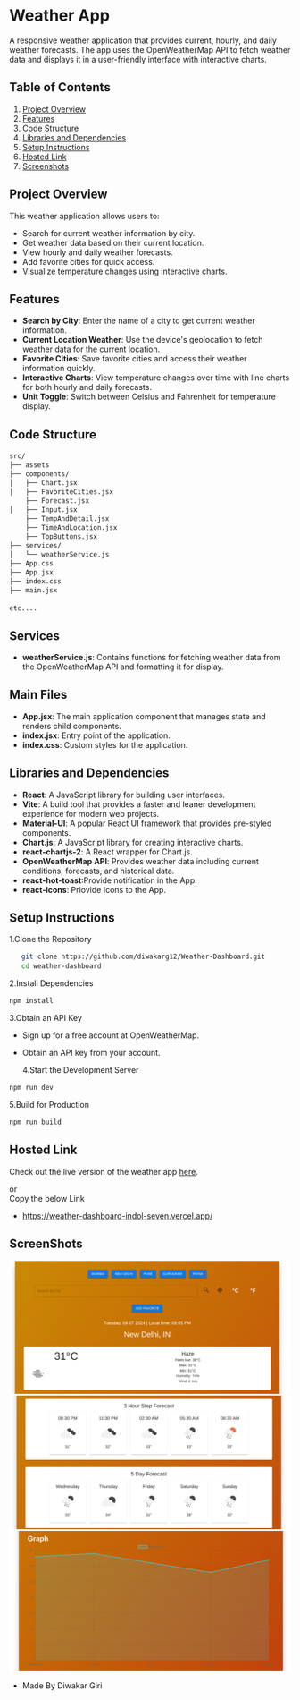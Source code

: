 # Weather App

A responsive weather application that provides current, hourly, and daily weather forecasts. The app uses the OpenWeatherMap API to fetch weather data and displays it in a user-friendly interface with interactive charts.

## Table of Contents

1. [Project Overview](#project-overview)
2. [Features](#features)
3. [Code Structure](#code-structure)
4. [Libraries and Dependencies](#libraries-and-dependencies)
5. [Setup Instructions](#setup-instructions)
6. [Hosted Link](#hosted-link)
7. [Screenshots](#screenshots)

## Project Overview

This weather application allows users to:

- Search for current weather information by city.
- Get weather data based on their current location.
- View hourly and daily weather forecasts.
- Add favorite cities for quick access.
- Visualize temperature changes using interactive charts.

## Features

- **Search by City**: Enter the name of a city to get current weather information.
- **Current Location Weather**: Use the device's geolocation to fetch weather data for the current location.
- **Favorite Cities**: Save favorite cities and access their weather information quickly.
- **Interactive Charts**: View temperature changes over time with line charts for both hourly and daily forecasts.
- **Unit Toggle**: Switch between Celsius and Fahrenheit for temperature display.

## Code Structure

```plaintext
src/
├── assets
├── components/
│   ├── Chart.jsx
│   ├── FavoriteCities.jsx
    ├── Forecast.jsx
│   ├── Input.jsx
    ├── TempAndDetail.jsx
    ├── TimeAndLocation.jsx
    ├── TopButtons.jsx
├── services/
│   └── weatherService.js
├── App.css
├── App.jsx
├── index.css
├── main.jsx

etc....
```

## Services

- **weatherService.js**: Contains functions for fetching weather data from the OpenWeatherMap API and formatting it for display.

## Main Files

- **App.jsx**: The main application component that manages state and renders child components.
- **index.jsx**: Entry point of the application.
- **index.css**: Custom styles for the application.

## Libraries and Dependencies

- **React**: A JavaScript library for building user interfaces.
- **Vite**: A build tool that provides a faster and leaner development experience for modern web projects.
- **Material-UI**: A popular React UI framework that provides pre-styled components.
- **Chart.js**: A JavaScript library for creating interactive charts.
- **react-chartjs-2**: A React wrapper for Chart.js.
- **OpenWeatherMap API**: Provides weather data including current conditions, forecasts, and historical data.
- **react-hot-toast**:Provide notification in the App.
- **react-icons**: Priovide Icons to the App.

## Setup Instructions

1.Clone the Repository

```bash
   git clone https://github.com/diwakarg12/Weather-Dashboard.git
   cd weather-dashboard
```

2.Install Dependencies

```bash
npm install
```

3.Obtain an API Key

- Sign up for a free account at OpenWeatherMap.
- Obtain an API key from your account.

  4.Start the Development Server

```bash
npm run dev
```

5.Build for Production

```bash
npm run build
```

## Hosted Link

Check out the live version of the weather app [here](https://weather-dashboard-indol-seven.vercel.app/).

or <br> Copy the below Link

- https://weather-dashboard-indol-seven.vercel.app/

## ScreenShots

![Image1](<Screenshot from 2024-07-09 20-37-49.png>)
![Image2](<Screenshot from 2024-07-09 20-38-11.png>)
![Image3](<Screenshot from 2024-07-09 20-38-25.png>)

- Made By Diwakar Giri
